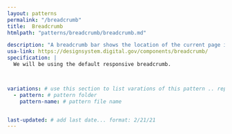 ```yaml
---
layout: patterns
permalink: "/breadcrumb"
title:  Breadcrumb
htmlpath: "patterns/breadcrumb/breadcrumb.md"

description: "A breadcrumb bar shows the location of the current page in the site structure. It’s like a path from the current page back to the home page, showing each level of organization in-between. Breadcrumbs allow a user to navigate “up” to a parent section instead of “Back” to the previous page. Use breadcrumbs to help users navigate and understand the organization of your site." 
usa-link: https://designsystem.digital.gov/components/breadcrumb/ 
specification: |
  We will be using the default responsive breadcrumb. 



variations: # use this section to list varations of this pattern .. repeat for as many varations as you have
  - pattern: # pattern folder
    pattern-name: # pattern file name


last-updated: # add last date... format: 2/21/21
---
```

<!--- if extra information is needed for this pattern, write here in Markdown. -->
<!--- to learn markdown format go to https://docs.github.com/en/github/writing-on-github/basic-writing-and-formatting-syntax -->


